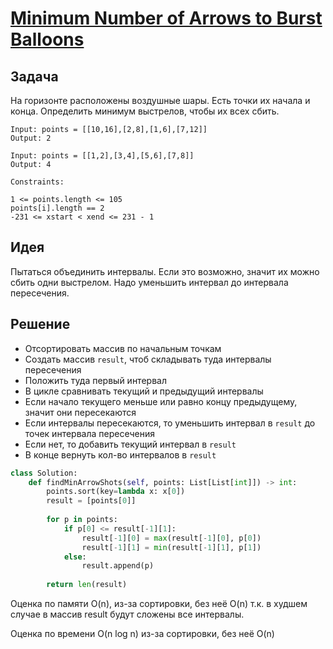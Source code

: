 # [Minimum Number of Arrows to Burst Balloons](https://leetcode.com/problems/minimum-number-of-arrows-to-burst-balloons/description/)

## Задача
На горизонте расположены воздушные шары. Есть точки их начала и конца. Определить минимум выстрелов, чтобы их всех сбить.
```
Input: points = [[10,16],[2,8],[1,6],[7,12]]
Output: 2

Input: points = [[1,2],[3,4],[5,6],[7,8]]
Output: 4

Constraints:

1 <= points.length <= 105
points[i].length == 2
-231 <= xstart < xend <= 231 - 1
```
## Идея
Пытаться объединить интервалы. Если это возможно, значит их можно сбить одни выстрелом. Надо уменьшить интервал до интервала пересечения.
## Решение
- Отсортировать массив по начальным точкам
- Создать массив `result`, чтоб складывать туда интервалы пересечения
- Положить туда первый интервал
- В цикле сравнивать текущий и предыдущий интервалы
-  Если начало текущего меньше или равно концу предыдущему, значит они пересекаются
- Если интервалы пересекаются, то уменьшить интервал в `result` до точек интервала пересечения
- Если нет, то добавить текущий интервал в `result`
- В конце вернуть кол-во интервалов в `result`

```python
class Solution:  
    def findMinArrowShots(self, points: List[List[int]]) -> int:  
        points.sort(key=lambda x: x[0])  
        result = [points[0]]  
      
        for p in points:  
            if p[0] <= result[-1][1]:  
                result[-1][0] = max(result[-1][0], p[0])  
                result[-1][1] = min(result[-1][1], p[1])  
            else:  
                result.append(p)  
      
        return len(result)
```

Оценка по памяти O(n), из-за сортировки, без неё O(n) 
т.к. в худшем случае в массив result будут сложены все интервалы.

Оценка по времени O(n log n) из-за сортировки, без неё O(n)
